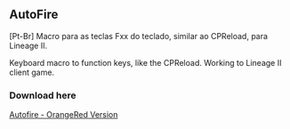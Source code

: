 ## AutoFire


[Pt-Br] Macro para as teclas Fxx do teclado, similar ao CPReload, para Lineage II. 

Keyboard macro to function keys, like the CPReload. Working to Lineage II client game.


### Download here

[Autofire - OrangeRed Version](https://github.com/println/AutoFire_Lineage-csharp/blob/master/bin/Release/AutoFire.exe?raw=true "Donwload Binary")
